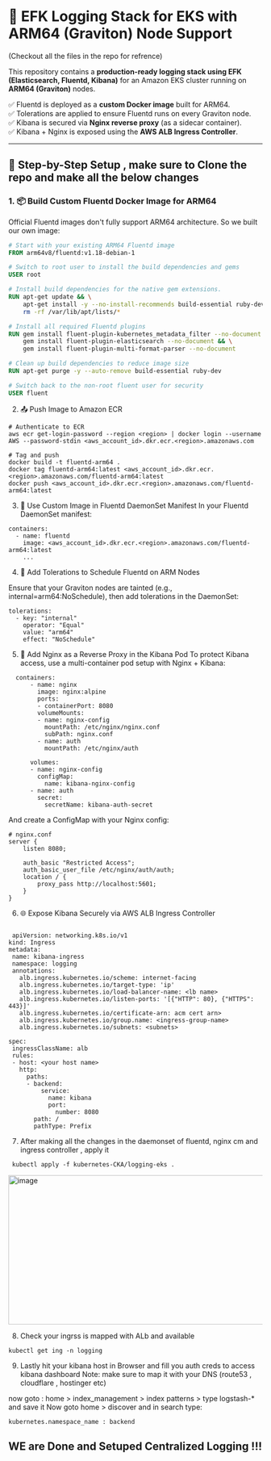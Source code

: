 # 🧠 EFK Logging Stack for EKS with ARM64 (Graviton) Node Support

(Checkout all the files in the repo for refrence)

This repository contains a **production-ready logging stack using EFK (Elasticsearch, Fluentd, Kibana)** for an Amazon EKS cluster running on **ARM64 (Graviton)** nodes.

✅ Fluentd is deployed as a **custom Docker image** built for ARM64.  
✅ Tolerations are applied to ensure Fluentd runs on every Graviton node.  
✅ Kibana is secured via **Nginx reverse proxy** (as a sidecar container).  
✅ Kibana + Nginx is exposed using the **AWS ALB Ingress Controller**.

---

## 🔧 Step-by-Step Setup , make sure to Clone the repo and make all the below changes

### 1. 📦 Build Custom Fluentd Docker Image for ARM64

Official Fluentd images don't fully support ARM64 architecture. So we built our own image:

```Dockerfile
# Start with your existing ARM64 Fluentd image
FROM arm64v8/fluentd:v1.18-debian-1

# Switch to root user to install the build dependencies and gems
USER root

# Install build dependencies for the native gem extensions.
RUN apt-get update && \
    apt-get install -y --no-install-recommends build-essential ruby-dev && \
    rm -rf /var/lib/apt/lists/*

# Install all required Fluentd plugins
RUN gem install fluent-plugin-kubernetes_metadata_filter --no-document && \
    gem install fluent-plugin-elasticsearch --no-document && \
    gem install fluent-plugin-multi-format-parser --no-document

# Clean up build dependencies to reduce image size
RUN apt-get purge -y --auto-remove build-essential ruby-dev

# Switch back to the non-root fluent user for security
USER fluent
```

2. 📤 Push Image to Amazon ECR

```
# Authenticate to ECR
aws ecr get-login-password --region <region> | docker login --username AWS --password-stdin <aws_account_id>.dkr.ecr.<region>.amazonaws.com

# Tag and push
docker build -t fluentd-arm64 .
docker tag fluentd-arm64:latest <aws_account_id>.dkr.ecr.<region>.amazonaws.com/fluentd-arm64:latest
docker push <aws_account_id>.dkr.ecr.<region>.amazonaws.com/fluentd-arm64:latest
```



3. 📜 Use Custom Image in Fluentd DaemonSet Manifest
In your Fluentd DaemonSet manifest:
```
containers:
  - name: fluentd
    image: <aws_account_id>.dkr.ecr.<region>.amazonaws.com/fluentd-arm64:latest
    ...

```

4. 🎯 Add Tolerations to Schedule Fluentd on ARM Nodes
   
Ensure that your Graviton nodes are tainted (e.g., internal=arm64:NoSchedule), then add tolerations in the DaemonSet:

```
tolerations:
  - key: "internal"
    operator: "Equal"
    value: "arm64"
    effect: "NoSchedule"
```

5. 🔐 Add Nginx as a Reverse Proxy in the Kibana Pod
To protect Kibana access, use a multi-container pod setup with Nginx + Kibana:

```
  containers:
      - name: nginx
        image: nginx:alpine
        ports:
        - containerPort: 8080
        volumeMounts:
        - name: nginx-config
          mountPath: /etc/nginx/nginx.conf
          subPath: nginx.conf
        - name: auth
          mountPath: /etc/nginx/auth

      volumes:
      - name: nginx-config
        configMap:
          name: kibana-nginx-config
      - name: auth
        secret:
          secretName: kibana-auth-secret

```

And create a ConfigMap with your Nginx config:
```
# nginx.conf
server {
    listen 8080;

    auth_basic "Restricted Access";
    auth_basic_user_file /etc/nginx/auth/auth;
    location / {
        proxy_pass http://localhost:5601;
    }
}

```

6. 🌐 Expose Kibana Securely via AWS ALB Ingress Controller

 ```

  apiVersion: networking.k8s.io/v1
kind: Ingress
metadata:
  name: kibana-ingress
  namespace: logging
  annotations:
    alb.ingress.kubernetes.io/scheme: internet-facing
    alb.ingress.kubernetes.io/target-type: 'ip'
    alb.ingress.kubernetes.io/load-balancer-name: <lb name>
    alb.ingress.kubernetes.io/listen-ports: '[{"HTTP": 80}, {"HTTPS": 443}]'
    alb.ingress.kubernetes.io/certificate-arn: acm cert arn>
    alb.ingress.kubernetes.io/group.name: <ingress-group-name>
    alb.ingress.kubernetes.io/subnets: <subnets>

spec:
  ingressClassName: alb
  rules:
  - host: <your host name>
    http:
      paths:
      - backend:
          service:
            name: kibana
            port:
              number: 8080
        path: /
        pathType: Prefix
```

7. After making all the changes in the daemonset of fluentd, nginx cm and ingress controller , apply it
   
```
 kubectl apply -f kubernetes-CKA/logging-eks .
```

<img width="755" height="296" alt="image" src="https://github.com/user-attachments/assets/b9ed9f1d-359e-438f-b328-08468c0dcdf3" />

8. Check your ingrss is mapped with ALb and available

```
kubectl get ing -n logging
```

9. Lastly hit your kibana host in Browser and fill you auth creds to access kibana dashboard
Note: make sure to map it with your DNS (route53 , cloudflare , hostinger etc)

now goto :
home > index_management > index patterns > type logstash-* and save it 
Now goto home > discover and in search type:
```
kubernetes.namespace_name : backend
```

## WE are Done and Setuped Centralized Logging !!!





